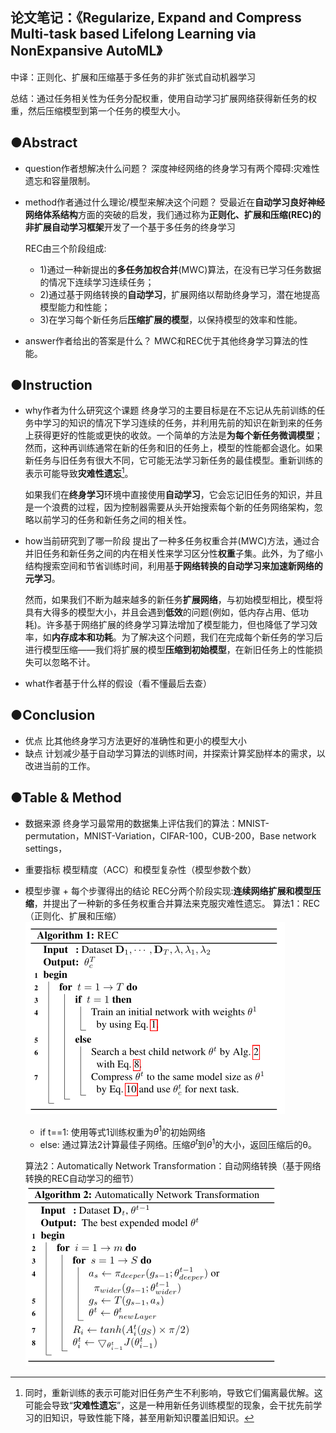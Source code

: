 ##  论文笔记：《Regularize, Expand and Compress Multi-task based Lifelong Learning via NonExpansive AutoML》
中译：正则化、扩展和压缩基于多任务的非扩张式自动机器学习

总结：通过任务相关性为任务分配权重，使用自动学习扩展网络获得新任务的权重，然后压缩模型到第一个任务的模型大小。

## ●Abstract

-   question作者想解决什么问题？
    深度神经网络的终身学习有两个障碍:灾难性遗忘和容量限制。
-   method作者通过什么理论/模型来解决这个问题？
    受最近在**自动学习良好神经网络体系结构**方面的突破的启发，我们通过称为**正则化、扩展和压缩(REC)的非扩展自动学习框架**开发了一个基于多任务的终身学习
    
	REC由三个阶段组成:
	- 1)通过一种新提出的**多任务加权合并**(MWC)算法，在没有已学习任务数据的情况下连续学习连续任务；
	- 2)通过基于网络转换的**自动学习**，扩展网络以帮助终身学习，潜在地提高模型能力和性能；
	- 3)在学习每个新任务后**压缩扩展的模型**，以保持模型的效率和性能。
-   answer作者给出的答案是什么？
    MWC和REC优于其他终身学习算法的性能。

## ●Instruction

-   why作者为什么研究这个课题
    终身学习的主要目标是在不忘记从先前训练的任务中学习的知识的情况下学习连续的任务，并利用先前的知识在新到来的任务上获得更好的性能或更快的收敛。一个简单的方法是**为每个新任务微调模型**；然而，这种再训练通常在新的任务和旧的任务上，模型的性能都会退化。如果新任务与旧任务有很大不同，它可能无法学习新任务的最佳模型。重新训练的表示可能导致**灾难性遗忘**[^1]。
    
    如果我们在**终身学习**环境中直接使用**自动学习**，它会忘记旧任务的知识，并且是一个浪费的过程，因为控制器需要从头开始搜索每个新的任务网络架构，忽略以前学习的任务和新任务之间的相关性。
    [^1]:同时，重新训练的表示可能对旧任务产生不利影响，导致它们偏离最优解。这可能会导致“**灾难性遗忘**”，这是一种用新任务训练模型的现象，会干扰先前学习的旧知识，导致性能下降，甚至用新知识覆盖旧知识。
    [^2]:自动学习是指为给定的任务自动学习合适的机器学习模型——神经体系结构搜索[32]是用于深度学习的自动学习的一个子领域，它使用强化学习来搜索设计网络体系结构的最佳超参数。RL框架有一个主控制器，它观察生成的子网络在验证集上的性能作为奖励信号，然后它给性能较高的体系结构以较高的概率来更新模型。
-   how当前研究到了哪一阶段
    提出了一种多任务权重合并(MWC)方法，通过合并旧任务和新任务之间的内在相关性来学习区分性**权重**子集。此外，为了缩小结构搜索空间和节省训练时间，利用基**于网络转换的自动学习来加速新网络的元学习**。

	然而，如果我们不断为越来越多的新任务**扩展网络**，与初始模型相比，模型将具有大得多的模型大小，并且会遇到**低效**的问题(例如，低内存占用、低功耗)。许多基于网络扩展的终身学习算法增加了模型能力，但也降低了学习效率，如**内存成本和功耗**。为了解决这个问题，我们在完成每个新任务的学习后进行模型压缩——我们将扩展的模型**压缩到初始模型**，在新旧任务上的性能损失可以忽略不计。
-   what作者基于什么样的假设（看不懂最后去查）
    

## ●Conclusion

-   优点
    比其他终身学习方法更好的准确性和更小的模型大小
-   缺点
    计划减少基于自动学习算法的训练时间，并探索计算奖励样本的需求，以改进当前的工作。

## ●Table & Method

-   数据来源
    终身学习最常用的数据集上评估我们的算法：MNIST-permutation，MNIST-Variation，CIFAR-100，CUB-200，Base network settings，
-   重要指标
    模型精度（ACC）和模型复杂性（模型参数个数）
-   模型步骤 + 每个步骤得出的结论
	REC分两个阶段实现:**连续网络扩展和模型压缩**，并提出了一种新的多任务权重合并算法来克服灾难性遗忘。
	算法1：REC（正则化、扩展和压缩）
	![](Regularize,%20Expand%20and%20Compress%20Multi-task%20based%20Lifelong%20Learning%20via%20NonExpansive%20AutoML%E6%AD%A3%E5%88%99%E5%8C%96%E3%80%81%E6%89%A9%E5%B1%95%E5%92%8C%E5%8E%8B%E7%BC%A9%E5%9F%BA%E4%BA%8E%E5%A4%9A%E4%BB%BB%E5%8A%A1%E7%9A%84%E9%9D%9E%E6%89%A9%E5%BC%A0%E5%BC%8F%E8%87%AA%E5%8A%A8%E6%9C%BA%E5%99%A8%E5%AD%A6%E4%B9%A0_md_files/image1.png?v=1&type=image)
	- if t==1: 使用等式1训练权重为$θ^1$的初始网络
	- else: 通过算法2计算最佳子网络。压缩$θ^t$到$θ^1$的大小，返回压缩后的θ。
	
	算法2：Automatically Network Transformation：自动网络转换（基于网络转换的REC自动学习的细节）
![](Regularize,%20Expand%20and%20Compress%20Multi-task%20based%20Lifelong%20Learning%20via%20NonExpansive%20AutoML%E6%AD%A3%E5%88%99%E5%8C%96%E3%80%81%E6%89%A9%E5%B1%95%E5%92%8C%E5%8E%8B%E7%BC%A9%E5%9F%BA%E4%BA%8E%E5%A4%9A%E4%BB%BB%E5%8A%A1%E7%9A%84%E9%9D%9E%E6%89%A9%E5%BC%A0%E5%BC%8F%E8%87%AA%E5%8A%A8%E6%9C%BA%E5%99%A8%E5%AD%A6%E4%B9%A0_md_files/image2.png?v=1&type=image)
